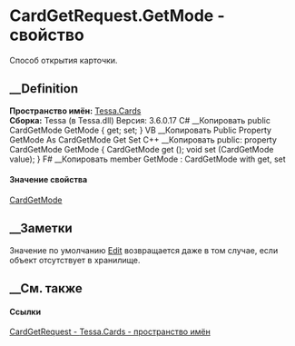 # CardGetRequest.GetMode - свойство
Способ открытия карточки.
## __Definition
 **Пространство имён:** [Tessa.Cards](N_Tessa_Cards.htm)  
 **Сборка:** Tessa (в Tessa.dll) Версия: 3.6.0.17
C# __Копировать
     public CardGetMode GetMode { get; set; }
VB __Копировать
     Public Property GetMode As CardGetMode
    	Get
    	Set
C++ __Копировать
     public:
    property CardGetMode GetMode {
    	CardGetMode get ();
    	void set (CardGetMode value);
    }
F# __Копировать
     member GetMode : CardGetMode with get, set
#### Значение свойства
[CardGetMode](T_Tessa_Cards_CardGetMode.htm)
##  __Заметки
Значение по умолчанию [Edit](T_Tessa_Cards_CardGetMode.htm) возвращается даже
в том случае, если объект отсутствует в хранилище.
## __См. также
#### Ссылки
[CardGetRequest - ](T_Tessa_Cards_CardGetRequest.htm)
[Tessa.Cards - пространство имён](N_Tessa_Cards.htm)

